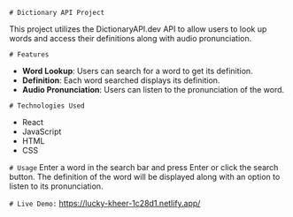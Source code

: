`# Dictionary API Project`

This project utilizes the DictionaryAPI.dev API to allow users to look up words and access their definitions along with audio pronunciation.

`# Features`
- **Word Lookup**: Users can search for a word to get its definition.
- **Definition**: Each word searched displays its definition.
- **Audio Pronunciation**: Users can listen to the pronunciation of the word.

`# Technologies Used`
- React
- JavaScript
- HTML
- CSS

`# Usage`
Enter a word in the search bar and press Enter or click the search button.
The definition of the word will be displayed along with an option to listen to its pronunciation.

`# Live Demo:`
https://lucky-kheer-1c28d1.netlify.app/
